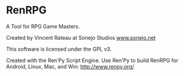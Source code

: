 # RenRPG

A Tool for RPG Game Masters.

Created by Vincent Rateau at Sonejo Studios 
www.sonejo.net

This software is licensed under the GPL v3.

Created with the Ren'Py Script Engine.
Use Ren'Py to build RenRPG for Android, Linux, Mac, and Win: http://www.renpy.org/
